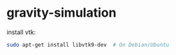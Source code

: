 # gravity-simulation

install vtk:

```bash
sudo apt-get install libvtk9-dev  # On Debian/Ubuntu
```